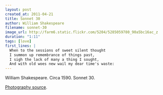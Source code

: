 ```yaml
---
layout: post
created_at: 2011-04-21
title: Sonnet 30
author: William Shakespeare
filename: sonnet-30
image_url: http://farm6.static.flickr.com/5204/5285059780_90a5bc16ac_z.jpg
duration: "1:11"
tags: [love]
first_lines: |
  When to the sessions of sweet silent thought
  I summon up remembrance of things past,
  I sigh the lack of many a thing I sought,
  And with old woes new wail my dear time's waste:
---
```


William Shakespeare.  Circa 1590.  Sonnet 30.

[Photography source](http://www.flickr.com/photos/rkarthick/5285059780/).

